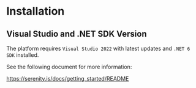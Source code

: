 # Installation

## Visual Studio and .NET SDK Version

The platform requires `Visual Studio 2022` with latest updates and `.NET 6 SDK` installed. 

See the following document for more information:

https://serenity.is/docs/getting_started/README
